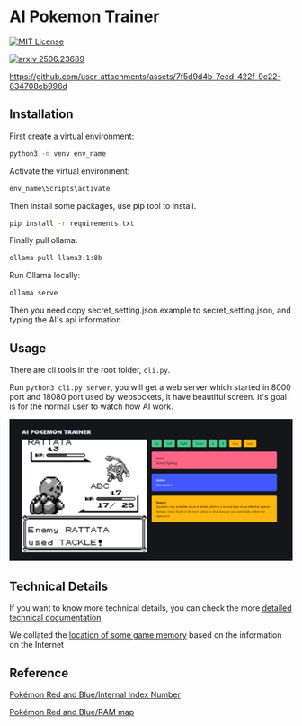 # AI Pokemon Trainer

[![MIT License](https://img.shields.io/badge/License-MIT%20License-silver?style=flat-square)](LICENSE)

[![arxiv 2506.23689](https://img.shields.io/badge/Research-2506.23689-B31B1B?logo=arxiv&style=flat-square)](https://arxiv.org/abs/2506.23689)

https://github.com/user-attachments/assets/7f5d9d4b-7ecd-422f-9c22-834708eb996d


## Installation

First create a virtual environment:

```bash
python3 -m venv env_name
```
Activate the virtual environment:

```bash
env_name\Scripts\activate
```
Then install some packages, use pip tool to install.

```bash
pip install -r requirements.txt
```
Finally pull ollama:

```bash
ollama pull llama3.1:8b
```
Run Ollama locally:
```bash
ollama serve
```

Then you need copy secret_setting.json.example to secret_setting.json, and typing the AI's api information.

## Usage

There are cli tools in the root folder, `cli.py`.

Run `python3 cli.py server`, you will get a web server which started in 8000 port and 18080 port used by websockets, it have beautiful screen. It's goal is for the normal user to watch how AI work.

![](./docs/img.png)

## Technical Details

If you want to know more technical details, you can check the more [detailed technical documentation](https://github.com/Ma-urj/AI-Pokemon-Trainer/blob/main/docs/running_process.md)

We collated the [location of some game memory](https://github.com/Ma-urj/AI-Pokemon-Trainer/blob/main/docs/memory_address.md) based on the information on the Internet

## Reference

[Pokémon Red and Blue/Internal Index Number](https://tcrf.net/Pok%C3%A9mon_Red_and_Blue/Internal_Index_Number)

[Pokémon Red and Blue/RAM map](https://datacrystal.tcrf.net/wiki/Pok%C3%A9mon_Red_and_Blue/RAM_map)
